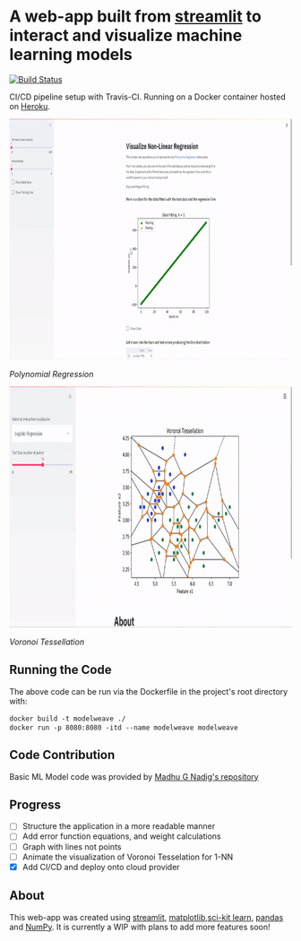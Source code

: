 # A web-app built from [streamlit](https://streamlit.io) to interact and visualize machine learning models

[![Build Status](https://travis-ci.com/eric-li18/modelweave.svg?branch=master)](https://travis-ci.com/eric-li18/modelweave)


CI/CD pipeline setup with Travis-CI. Running on a Docker container hosted on [ Heroku](https://modelweave.herokuapp.com/).

<img src="./images/reg.gif" alt="demo" width="818" height="430"/>

_Polynomial Regression_

<img src="./images/voronoi.gif" alt="demo" width="818" height="430"/>


_Voronoi Tessellation_

## Running the Code
The above code can be run via the Dockerfile in the project's root directory with:
```
docker build -t modelweave ./
docker run -p 8080:8080 -itd --name modelweave modelweave
```

## Code Contribution
Basic ML Model code was provided by [Madhu G Nadig's repository](https://github.com/madhug-nadig/Machine-Learning-Algorithms-from-Scratch)

## Progress
- [ ] Structure the application in a more readable manner
- [ ] Add error function equations, and weight calculations
- [ ] Graph with lines not points
- [ ] Animate the visualization of Voronoi Tesselation for 1-NN
- [x] Add CI/CD and deploy onto cloud provider

## About
This web-app was created using [streamlit](https://streamlit.io), [matplotlib](https://matplotlib.org),[sci-kit learn](https://scikit-learn.org/stable/), [pandas](https://pandas.pydata.org/) and [NumPy](https://numpy.org). It is currently a WIP with plans to add more features soon!

<!---A practice in utilizing linear regression to predict a candidates GPA based on SAT scores

Dataset was taken from [here](https://www.kaggle.com/luddarell/101-simple-linear-regressioncsv)

![Training Data](./images/training.jpg)
![Testing Data](./images/testing.jpg)


_Training vs. Testing data based on the same regression line (green)_

## Background
This dataset is based on the 2400 SAT score which was [changed in 2005](https://www.nytimes.com/2002/06/23/us/new-sat-writing-test-is-planned.html) to include a new writing section graded out of 800 points (hence the 800 point increase from the previous 1600 points), and then [changed once again in March of 2014](https://apps.washingtonpost.com/g/page/local/key-shifts-of-the-sat-redesign/858/), with one of the changes being a return to the 1600-point system that was previously used. The first updated exam was administered in March of 2016.

--->
